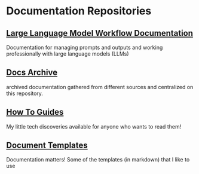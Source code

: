 # Documentation Repositories

## [Large Language Model Workflow Documentation](https://github.com/danielrosehill/LLM-Workflow-Documentation)
Documentation for managing prompts and outputs and working professionally with large language models (LLMs)

## [Docs Archive](https://github.com/danielrosehill/Docs-Archive)
archived documentation gathered from different sources and centralized on this repository. 

## [How To Guides](https://github.com/danielrosehill/How-To-Guides)
My little tech discoveries available for anyone who wants to read them!

## [Document Templates](https://github.com/danielrosehill/Document-Templates)
Documentation matters! Some of the templates (in markdown) that I like to use

